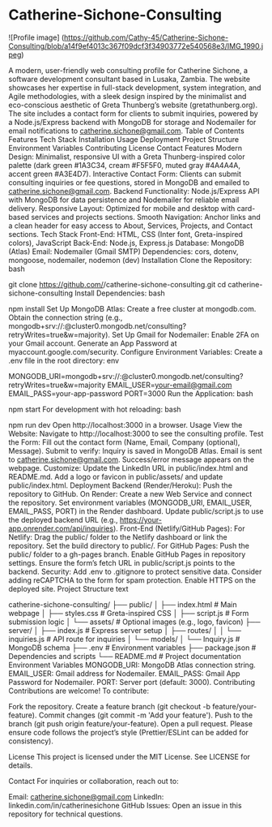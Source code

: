 # Catherine-Sichone-Consulting
![Profile image] (https://github.com/Cathy-45/Catherine-Sichone-Consulting/blob/a14f9ef4013c367f09dcf3f34903772e540568e3/IMG_1990.jpeg)


A modern, user-friendly web consulting profile for Catherine Sichone, a software development consultant based in Lusaka, Zambia. The website showcases her expertise in full-stack development, system integration, and Agile methodologies, with a sleek design inspired by the minimalist and eco-conscious aesthetic of Greta Thunberg’s website (gretathunberg.org). The site includes a contact form for clients to submit inquiries, powered by a Node.js/Express backend with MongoDB for storage and Nodemailer for email notifications to catherine.sichone@gmail.com.
Table of Contents
Features
Tech Stack
Installation
Usage
Deployment
Project Structure
Environment Variables
Contributing
License
Contact
Features
Modern Design: Minimalist, responsive UI with a Greta Thunberg-inspired color palette (dark green #1A3C34, cream #F5F5F0, muted gray #4A4A4A, accent green #A3E4D7).
Interactive Contact Form: Clients can submit consulting inquiries or fee questions, stored in MongoDB and emailed to catherine.sichone@gmail.com.
Backend Functionality: Node.js/Express API with MongoDB for data persistence and Nodemailer for reliable email delivery.
Responsive Layout: Optimized for mobile and desktop with card-based services and projects sections.
Smooth Navigation: Anchor links and a clean header for easy access to About, Services, Projects, and Contact sections.
Tech Stack
Front-End: HTML, CSS (Inter font, Greta-inspired colors), JavaScript
Back-End: Node.js, Express.js
Database: MongoDB (Atlas)
Email: Nodemailer (Gmail SMTP)
Dependencies: cors, dotenv, mongoose, nodemailer, nodemon (dev)
Installation
Clone the Repository:
bash



git clone https://github.com/<your-username>/catherine-sichone-consulting.git
cd catherine-sichone-consulting
Install Dependencies:
bash



npm install
Set Up MongoDB Atlas:
Create a free cluster at mongodb.com.
Obtain the connection string (e.g., mongodb+srv://<username>:<password>@cluster0.mongodb.net/consulting?retryWrites=true&w=majority).
Set Up Gmail for Nodemailer:
Enable 2FA on your Gmail account.
Generate an App Password at myaccount.google.com/security.
Configure Environment Variables:
Create a .env file in the root directory:
env



MONGODB_URI=mongodb+srv://<username>:<password>@cluster0.mongodb.net/consulting?retryWrites=true&w=majority
EMAIL_USER=your-email@gmail.com
EMAIL_PASS=your-app-password
PORT=3000
Run the Application:
bash



npm start
For development with hot reloading:
bash



npm run dev
Open http://localhost:3000 in a browser.
Usage
View the Website: Navigate to http://localhost:3000 to see the consulting profile.
Test the Form:
Fill out the contact form (Name, Email, Company (optional), Message).
Submit to verify:
Inquiry is saved in MongoDB Atlas.
Email is sent to catherine.sichone@gmail.com.
Success/error message appears on the webpage.
Customize:
Update the LinkedIn URL in public/index.html and README.md.
Add a logo or favicon in public/assets/ and update public/index.html.
Deployment
Backend (Render/Heroku):
Push the repository to GitHub.
On Render:
Create a new Web Service and connect the repository.
Set environment variables (MONGODB_URI, EMAIL_USER, EMAIL_PASS, PORT) in the Render dashboard.
Update public/script.js to use the deployed backend URL (e.g., https://your-app.onrender.com/api/inquiries).
Front-End (Netlify/GitHub Pages):
For Netlify:
Drag the public/ folder to the Netlify dashboard or link the repository.
Set the build directory to public/.
For GitHub Pages:
Push the public/ folder to a gh-pages branch.
Enable GitHub Pages in repository settings.
Ensure the form’s fetch URL in public/script.js points to the backend.
Security:
Add .env to .gitignore to protect sensitive data.
Consider adding reCAPTCHA to the form for spam protection.
Enable HTTPS on the deployed site.
Project Structure
text



catherine-sichone-consulting/
├── public/
│   ├── index.html        # Main webpage
│   ├── styles.css        # Greta-inspired CSS
│   ├── script.js         # Form submission logic
│   └── assets/           # Optional images (e.g., logo, favicon)
├── server/
│   ├── index.js          # Express server setup
│   ├── routes/
│   │   └── inquiries.js  # API route for inquiries
│   └── models/
│       └── Inquiry.js    # MongoDB schema
├── .env                  # Environment variables
├── package.json          # Dependencies and scripts
└── README.md             # Project documentation
Environment Variables
MONGODB_URI: MongoDB Atlas connection string.
EMAIL_USER: Gmail address for Nodemailer.
EMAIL_PASS: Gmail App Password for Nodemailer.
PORT: Server port (default: 3000).
Contributing
Contributions are welcome! To contribute:

Fork the repository.
Create a feature branch (git checkout -b feature/your-feature).
Commit changes (git commit -m 'Add your feature').
Push to the branch (git push origin feature/your-feature).
Open a pull request.
Please ensure code follows the project’s style (Prettier/ESLint can be added for consistency).

License
This project is licensed under the MIT License. See LICENSE for details.

Contact
For inquiries or collaboration, reach out to:

Email: catherine.sichone@gmail.com
LinkedIn: linkedin.com/in/catherinesichone
GitHub Issues: Open an issue in this repository for technical questions.
